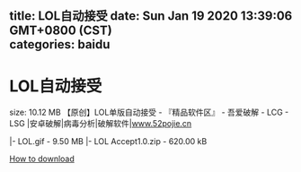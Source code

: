 
title: LOL自动接受
date: Sun Jan 19 2020 13:39:06 GMT+0800 (CST)    
categories: baidu
---

# LOL自动接受
size: 10.12 MB
 【原创】LOL单版自动接受 - 『精品软件区』 - 吾爱破解 - LCG - LSG |安卓破解|病毒分析|破解软件|www.52pojie.cn
 
|- LOL.gif - 9.50 MB
|- LOL Accept1.0.zip - 620.00 kB

[How to download](https://bpcam.bemobtrk.com/go/2ceec3aa-1ca2-46d6-b9ff-aaa5c184517c?jno=604)